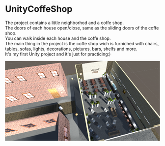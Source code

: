 # UnityCoffeShop

The project contains a little neighborhod and a coffe shop.<br />
The doors of each house open/close, same as the sliding doors of the coffe shop.<br />
You can walk inside each house and the coffe shop.<br />
The main thing in the project is the coffe shop wich is furniched with chairs, tables, sofas, lights, decorations, pictures, bars, shelfs and more.<br />
It's my first Unity project and it's just for practicing:)

![](Preview.png)
